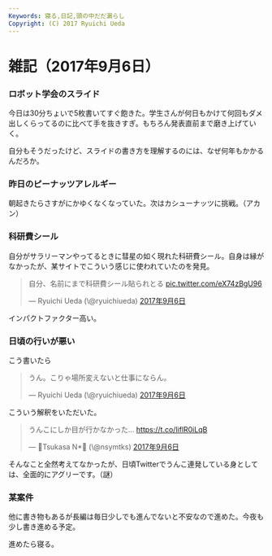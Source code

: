 ```yaml
---
Keywords: 寝る,日記,頭の中だだ漏らし
Copyright: (C) 2017 Ryuichi Ueda
---
```


# 雑記（2017年9月6日）
<h3>ロボット学会のスライド</h3>

今日は30分ちょいで5枚書いてすぐ飽きた。学生さんが何日もかけて何回もダメ出しくらってるのに比べて手を抜きすぎ。もちろん発表直前まで磨き上げていく。

自分もそうだったけど、スライドの書き方を理解するのには、なぜ何年もかかるんだろか。

<h3>昨日のピーナッツアレルギー</h3>

朝起きたらさすがにかゆくなくなっていた。次はカシューナッツに挑戦。（アカン）


<h3>科研費シール</h3>

自分がサラリーマンやってるときに彗星の如く現れた科研費シール。自身は縁がなかったが、某サイトでこういう感じに使われていたのを発見。

<blockquote class="twitter-tweet" data-lang="ja"><p lang="ja" dir="ltr">自分、名前にまで科研費シール貼られとる <a href="https://t.co/eX74zBgU96">pic.twitter.com/eX74zBgU96</a></p>&mdash; Ryuichi Ueda (\@ryuichiueda) <a href="https://twitter.com/ryuichiueda/status/905246993232011265">2017年9月6日</a></blockquote> <script async src="//platform.twitter.com/widgets.js" charset="utf-8"></script>

インパクトファクター高い。

<h3>日頃の行いが悪い</h3>

こう書いたら

<blockquote class="twitter-tweet" data-lang="ja"><p lang="ja" dir="ltr">うん。こりゃ場所変えないと仕事にならん。</p>&mdash; Ryuichi Ueda (\@ryuichiueda) <a href="https://twitter.com/ryuichiueda/status/905316031324872704">2017年9月6日</a></blockquote> <script async src="//platform.twitter.com/widgets.js" charset="utf-8"></script>

こういう解釈をいただいた。

<blockquote class="twitter-tweet" data-lang="ja"><p lang="ja" dir="ltr">うんこにしか目が行かなかった… <a href="https://t.co/liflR0iLqB">https://t.co/liflR0iLqB</a></p>&mdash; 🤹Tsukasa N*🤹 (\@nsymtks) <a href="https://twitter.com/nsymtks/status/905316810697801728">2017年9月6日</a></blockquote> <script async src="//platform.twitter.com/widgets.js" charset="utf-8"></script>

そんなこと全然考えてなかったが、日頃Twitterでうんこ連発している身としては、全面的にアグリーです。（謎）


<h3>某案件</h3>

他に書き物もあるが長編は毎日少しでも進んでないと不安なので進めた。今夜も少し書き進める予定。


進めたら寝る。


